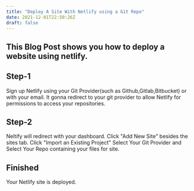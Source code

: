 ```yaml
---
title: "Deploy A Site With Netlify using a Git Repo"
date: 2021-12-01T22:50:26Z
draft: false
---
```


## This Blog Post shows you how to deploy a website using netlify.

## Step-1
Sign up Netlify using your Git Provider(such as Github,Gitlab,Bitbucket) or with your email.
It gonna redirect to your git provider to allow Netlify for permissions to access your repositories.

## Step-2
Neltify will redirect with your dashboard. Click "Add New Site" besides the sites tab.
Click  "Import an Existing Project"
Select Your Git Provider and Select Your Repo containing your files for site.

## Finished
Your Netlify site is deployed.



